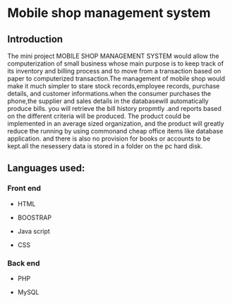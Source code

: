 # Mobile shop management system

## Introduction

The mini project MOBILE SHOP MANAGEMENT SYSTEM would allow the computerization of small business whose main purpose is to keep track of its inventory and billing process and to move from a transaction based on paper to computerized transaction.The management of mobile shop would make it much simpler to stare stock records,employee records, purchase details, and customer informations.when the consumer purchases the phone,the supplier and sales details in the databasewill automatically produce bills. you will retrieve the bill history propmtly .and reports based on the different criteria will be produced. The product could be implemented in an average sized organization, and the product will greatly reduce the running by using commonand cheap office items like database application. and there is also no provision for books or accounts to be kept.all the nesessery data is stored in a folder on the pc hard disk.


## Languages used:
### Front end

* HTML

* BOOSTRAP

* Java script

* CSS
### Back end

* PHP

* MySQL


